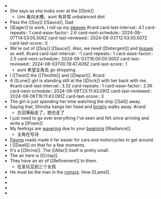 -
- She says as she looks over at the [[Sink]].
	- Umi 看向水槽，aunt 有非常 unbalanced diet
- Pass the [[Soy]] [[Sauce]], Dad
- [[Eager]] to work, I roll up my [sleeves]([[Sleeve]]) #card
  card-last-interval:: 4.1
  card-repeats:: 1
  card-ease-factor:: 2.6
  card-next-schedule:: 2024-08-07T14:53:05.506Z
  card-last-reviewed:: 2024-08-03T12:53:05.507Z
  card-last-score:: 5
- We're out of [[Soy]] [[Sauce]]. Also, we need [[Detergent]] and [tissues]([[Tissue]]) as well. #card
  card-last-interval:: -1
  card-repeats:: 1
  card-ease-factor:: 2.5
  card-next-schedule:: 2024-08-03T16:00:00.000Z
  card-last-reviewed:: 2024-08-03T00:19:47.409Z
  card-last-score:: 1
	- aunt 希望主角去 go shopping
- I [[Twist]] the [[Throttle]] and [[Depart]]. #card
- A [[Lone]] girl is standing still at the [[Dock]] with her back with me. #card
  card-last-interval:: 3.32
  card-repeats:: 1
  card-ease-factor:: 2.36
  card-next-schedule:: 2024-08-09T23:11:43.091Z
  card-last-reviewed:: 2024-08-06T16:11:43.091Z
  card-last-score:: 3
- The girl is just spending her time watching the ship [[Sail]] away.
- Saying that, Shiroha hangs her head and [briskly]([[Brisk]]) walks away. #card
	- 白羽等船走了，她也走了
- I just need to go over everything I've seen and felt since arriving and write a [[Poem]]
- My feelings are [wavering]([[Waver]]) due to your [beaming]([[Beam]]) [[Radiance]].
	- 主角在写诗
- [Paving]([[Pave]]) roads made it far easier for cars and motorcycles to get around.
- I [[Dwell]] on that for a few moments.
- It's a [[Shrine]]. The [[Altar]] itself is pretty small.
- The air here is [[Crisp]].
- They have an air of [[Refinement]] to them.
	- 在圣坛见到三个女孩
- He must be the man in the [rumors]([[Rumor]]). How [[Lame]].
-
-
-
-